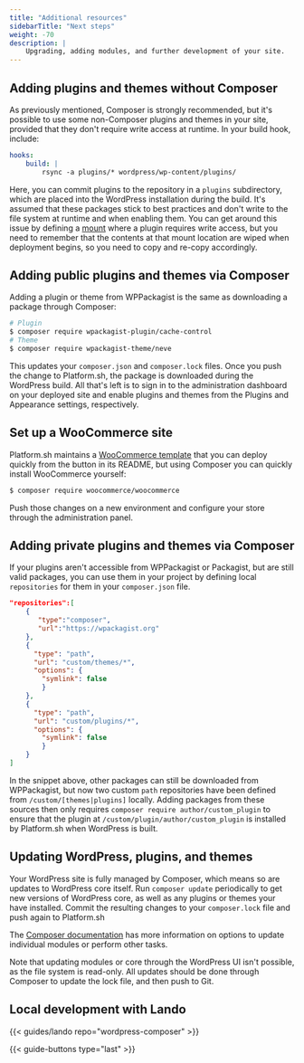 ```yaml
---
title: "Additional resources"
sidebarTitle: "Next steps"
weight: -70
description: |
    Upgrading, adding modules, and further development of your site.
---
```


## Adding plugins and themes without Composer

As previously mentioned, Composer is strongly recommended,
but it's possible to use some non-Composer plugins and themes in your site,
provided that they don't require write access at runtime.
In your build hook, include:

```yaml
hooks:
    build: |
        rsync -a plugins/* wordpress/wp-content/plugins/
```

Here, you can commit plugins to the repository in a `plugins` subdirectory,
which are placed into the WordPress installation during the build.
It's assumed that these packages stick to best practices and don't write to the file system at runtime and when enabling them.
You can get around this issue by defining a [mount](../../../create-apps/app-reference.md#mounts) where a plugin requires write access,
but you need to remember that the contents at that mount location are wiped when deployment begins,
so you need to copy and re-copy accordingly.  

## Adding public plugins and themes via Composer

Adding a plugin or theme from WPPackagist is the same as downloading a package through Composer:

```bash
# Plugin
$ composer require wpackagist-plugin/cache-control
# Theme
$ composer require wpackagist-theme/neve
```

This updates your `composer.json` and `composer.lock` files.
Once you push the change to Platform.sh, the package is downloaded during the WordPress build.
All that's left is to sign in to the administration dashboard on your deployed site
and enable plugins and themes from the Plugins and Appearance settings, respectively. 

## Set up a WooCommerce site

Platform.sh maintains a [WooCommerce template](https://github.com/platformsh-templates/wordpress-woocommerce)
that you can deploy quickly from the button in its README,
but using Composer you can quickly install WooCommerce yourself:

```bash
$ composer require woocommerce/woocommerce
```

Push those changes on a new environment and configure your store through the administration panel.

## Adding private plugins and themes via Composer

If your plugins aren't accessible from WPPackagist or Packagist, but are still valid packages,
you can use them in your project by defining local `repositories` for them in your `composer.json` file. 

```json
"repositories":[
    {
       "type":"composer",
       "url":"https://wpackagist.org"
    },
    {
      "type": "path",
      "url": "custom/themes/*",
      "options": {
        "symlink": false
        }
    },
    {
      "type": "path",
      "url": "custom/plugins/*",
      "options": {
        "symlink": false
        }
    }
]
```

In the snippet above, other packages can still be downloaded from WPPackagist,
but now two custom `path` repositories have been defined from `/custom/[themes|plugins]` locally.
Adding packages from these sources then only requires `composer require author/custom_plugin`
to ensure that the plugin at `/custom/plugin/author/custom_plugin` is installed by Platform.sh when WordPress is built. 

## Updating WordPress, plugins, and themes

Your WordPress site is fully managed by Composer,
which means so are updates to WordPress core itself.
Run `composer update` periodically to get new versions of WordPress core, as well as any plugins or themes your have installed.
Commit the resulting changes to your `composer.lock` file and push again to Platform.sh 

The [Composer documentation](https://getcomposer.org/doc/) has more information on options to update individual modules or perform other tasks.

Note that updating modules or core through the WordPress UI isn't possible, as the file system is read-only.
All updates should be done through Composer to update the lock file, and then push to Git.

## Local development with Lando

{{< guides/lando repo="wordpress-composer" >}}

{{< guide-buttons type="last" >}}